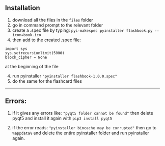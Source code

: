 ## Installation

1. download all the files in the `files` folder
1. go in command prompt to the relevant folder
1. create a .spec file by typing: `pyi-makespec pyinstaller flashbook.py --icon=book.ico`
1. then add to the created .spec file:
```
import sys
sys.setrecursionlimit(5000)
block_cipher = None
```
at the beginning of the file

4. run pyinstaller `"pyinstaller flashbook-1.0.0.spec"`  
5. do the same for the flashcard files

--------------------------------
## Errors: 

1. if it gives any errors like: `"pyqt5 folder cannot be found"` then delete pyqt5 and install it again with `pip3 install pyqt5`

1. if the error reads: `"pyinstaller bincache may be corrupted"` then go to `%appdata%` and delete the entire pyinstaller folder and run pyinstaller again.
